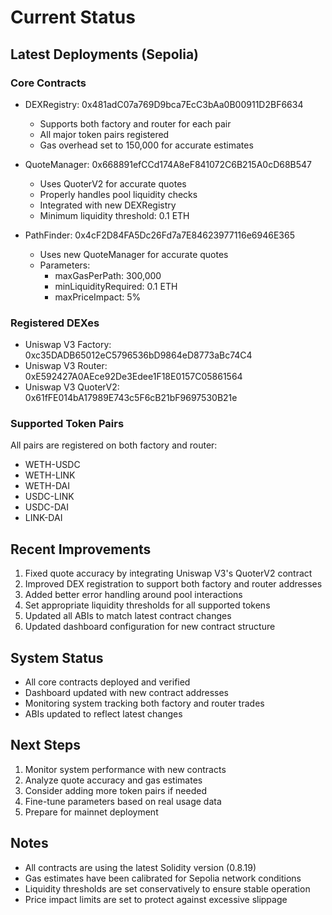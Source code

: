 # Current Status

## Latest Deployments (Sepolia)

### Core Contracts
- DEXRegistry: 0x481adC07a769D9bca7EcC3bAa0B00911D2BF6634
  - Supports both factory and router for each pair
  - All major token pairs registered
  - Gas overhead set to 150,000 for accurate estimates

- QuoteManager: 0x668891efCCd174A8eF841072C6B215A0cD68B547
  - Uses QuoterV2 for accurate quotes
  - Properly handles pool liquidity checks
  - Integrated with new DEXRegistry
  - Minimum liquidity threshold: 0.1 ETH

- PathFinder: 0x4cF2D84FA5Dc26Fd7a7E84623977116e6946E365
  - Uses new QuoteManager for accurate quotes
  - Parameters:
    - maxGasPerPath: 300,000
    - minLiquidityRequired: 0.1 ETH
    - maxPriceImpact: 5%

### Registered DEXes
- Uniswap V3 Factory: 0xc35DADB65012eC5796536bD9864eD8773aBc74C4
- Uniswap V3 Router: 0xE592427A0AEce92De3Edee1F18E0157C05861564
- Uniswap V3 QuoterV2: 0x61fFE014bA17989E743c5F6cB21bF9697530B21e

### Supported Token Pairs
All pairs are registered on both factory and router:
- WETH-USDC
- WETH-LINK
- WETH-DAI
- USDC-LINK
- USDC-DAI
- LINK-DAI

## Recent Improvements

1. Fixed quote accuracy by integrating Uniswap V3's QuoterV2 contract
2. Improved DEX registration to support both factory and router addresses
3. Added better error handling around pool interactions
4. Set appropriate liquidity thresholds for all supported tokens
5. Updated all ABIs to match latest contract changes
6. Updated dashboard configuration for new contract structure

## System Status
- All core contracts deployed and verified
- Dashboard updated with new contract addresses
- Monitoring system tracking both factory and router trades
- ABIs updated to reflect latest changes

## Next Steps

1. Monitor system performance with new contracts
2. Analyze quote accuracy and gas estimates
3. Consider adding more token pairs if needed
4. Fine-tune parameters based on real usage data
5. Prepare for mainnet deployment

## Notes
- All contracts are using the latest Solidity version (0.8.19)
- Gas estimates have been calibrated for Sepolia network conditions
- Liquidity thresholds are set conservatively to ensure stable operation
- Price impact limits are set to protect against excessive slippage
